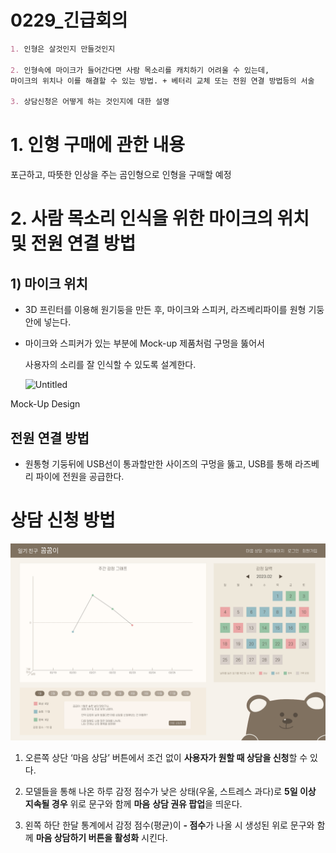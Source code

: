 # 0229_긴급회의

```markdown
1. 인형은 살것인지 만들것인지

2. 인형속에 마이크가 들어간다면 사람 목소리를 캐치하기 어려울 수 있는데, 
마이크의 위치나 이를 해결할 수 있는 방법. + 베터리 교체 또는 전원 연결 방법등의 서술

3. 상담신청은 어떻게 하는 것인지에 대한 설명
```

# 1. 인형 구매에 관한 내용

포근하고, 따뜻한 인상을 주는 곰인형으로 인형을 구매할 예정

# 2. 사람 목소리 인식을 위한 마이크의 위치 및 전원 연결 방법

## 1) 마이크 위치

- 3D 프린터를 이용해 원기둥을 만든 후, 마이크와 스피커, 라즈베리파이를 원형 기둥안에 넣는다.

- 마이크와 스피커가 있는 부분에 Mock-up 제품처럼 구멍을 뚫어서
    
    사용자의 소리를 잘 인식할 수 있도록 설계한다.
    
    ![Untitled](0229_%E1%84%80%E1%85%B5%E1%86%AB%E1%84%80%E1%85%B3%E1%86%B8%E1%84%92%E1%85%AC%E1%84%8B%E1%85%B4%2002360cd809f4438aa9ea4d654ccad8a2/Untitled.png)
    

Mock-Up Design

## 전원 연결 방법

- 원통형 기둥뒤에 USB선이 통과할만한 사이즈의 구멍을 뚫고, USB를 통해 라즈베리 파이에 전원을 공급한다.

# 상담 신청 방법

![main(2).png](https://github.com/capstone-YYKC/docs/blob/main/%EC%9C%A0%EC%A7%80%EC%9B%90/image/main(2).png)

1. 오른쪽 상단 ‘마음 상담’ 버튼에서 조건 없이 **사용자가 원할 때 상담을 신청**할 수 있다.

1. 모델들을 통해 나온 하루 감정 점수가 낮은 상태(우울, 스트레스 과다)로 **5일 이상 지속될 경우** 위로 문구와 함께 **마음** **상담 권유 팝업**을 띄운다.

1. 왼쪽 하단 한달 통계에서 감정 점수(평균)이 **- 점수**가 나올 시 생성된 위로 문구와 함께 **마음 상담하기 버튼을 활성화** 시킨다.
